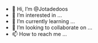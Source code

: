 - 👋 Hi, I’m @Jotadedoos
- 👀 I’m interested in ...
- 🌱 I’m currently learning ...
- 💞️ I’m looking to collaborate on ...
- 📫 How to reach me ...

<!---
Jotadedoos/Jotadedoos is a ✨ special ✨ repository because its `README.md` (this file) appears on your GitHub profile.
You can click the Preview link to take a look at your changes.
--->
